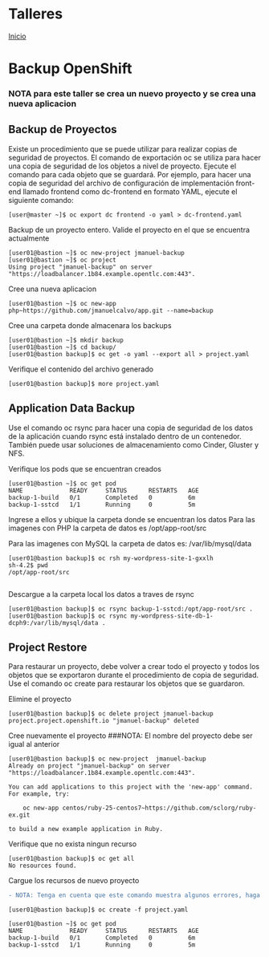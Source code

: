 # Talleres
[Inicio](../ComandosOpenShift.md)

# Backup OpenShift

### NOTA para este taller se crea un nuevo proyecto y se crea una nueva aplicacion

## Backup de Proyectos
Existe un procedimiento que se puede utilizar para realizar copias de seguridad de proyectos. El comando de exportación oc se utiliza para hacer una copia de seguridad de los objetos a nivel de proyecto. Ejecute el comando para cada objeto que se guardará. Por ejemplo, para hacer una copia de seguridad del archivo de configuración de implementación front-end llamado frontend como dc-frontend en formato YAML, ejecute el siguiente comando:

```
[user@master ~]$ oc export dc frontend -o yaml > dc-frontend.yaml
```
Backup de un proyecto entero.
Valide el proyecto en el que se encuentra actualmente
```
[user01@bastion ~]$ oc new-project jmanuel-backup
[user01@bastion ~]$ oc project
Using project "jmanuel-backup" on server "https://loadbalancer.1b84.example.opentlc.com:443".
```
Cree una nueva aplicacion
```
[user01@bastion ~]$ oc new-app php~https://github.com/jmanuelcalvo/app.git --name=backup
```

Cree una carpeta donde almacenara los backups
```
[user01@bastion ~]$ mkdir backup
[user01@bastion ~]$ cd backup/
[user01@bastion backup]$ oc get -o yaml --export all > project.yaml

```
Verifique el contenido del archivo generado
```
[user01@bastion backup]$ more project.yaml
```

## Application Data Backup
Use el comando oc rsync para hacer una copia de seguridad de los datos de la aplicación cuando rsync está instalado dentro de un contenedor. También puede usar soluciones de almacenamiento como Cinder, Gluster y NFS.

Verifique los pods que se encuentran creados
```
[user01@bastion ~]$ oc get pod
NAME             READY     STATUS      RESTARTS   AGE
backup-1-build   0/1       Completed   0          6m
backup-1-sstcd   1/1       Running     0          5m
```
Ingrese a ellos y ubique la carpeta donde se encuentran los datos
Para las imagenes con PHP la carpeta de datos es
/opt/app-root/src

Para las imagenes con MySQL la carpeta de datos es:
/var/lib/mysql/data
```
[user01@bastion backup]$ oc rsh my-wordpress-site-1-gxxlh
sh-4.2$ pwd
/opt/app-root/src


```
Descargue a la carpeta local los datos a traves de rsync
```
[user01@bastion backup]$ oc rsync backup-1-sstcd:/opt/app-root/src .
[user01@bastion backup]$ oc rsync my-wordpress-site-db-1-dcph9:/var/lib/mysql/data .

```

## Project Restore
Para restaurar un proyecto, debe volver a crear todo el proyecto y todos los objetos que se exportaron durante el procedimiento de copia de seguridad. Use el comando oc create para restaurar los objetos que se guardaron.

Elimine el proyecto
```
[user01@bastion backup]$ oc delete project jmanuel-backup
project.project.openshift.io "jmanuel-backup" deleted
```
Cree nuevamente el proyecto 
###NOTA: El nombre del proyecto debe ser igual al anterior
```
[user01@bastion backup]$ oc new-project  jmanuel-backup
Already on project "jmanuel-backup" on server "https://loadbalancer.1b84.example.opentlc.com:443".

You can add applications to this project with the 'new-app' command. For example, try:

    oc new-app centos/ruby-25-centos7~https://github.com/sclorg/ruby-ex.git

to build a new example application in Ruby.
```

Verifique que no exista ningun recurso
```
[user01@bastion backup]$ oc get all
No resources found.
```
Cargue los recursos de nuevo proyecto
```diff
- NOTA: Tenga en cuenta que este comando muestra algunos errores, haga caso omiso
```
```
[user01@bastion backup]$ oc create -f project.yaml

[user01@bastion ~]$ oc get pod
NAME             READY     STATUS      RESTARTS   AGE
backup-1-build   0/1       Completed   0          6m
backup-1-sstcd   1/1       Running     0          5m
```
